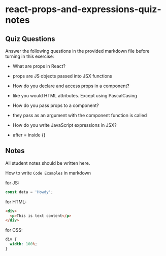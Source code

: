 # react-props-and-expressions-quiz-notes

## Quiz Questions

Answer the following questions in the provided markdown file before turning in this exercise:

- What are props in React?

- props are JS objects passed into JSX functions

- How do you declare and access props in a component?

- like you would HTML attributes. Except using PascalCasing

- How do you pass props to a component?

- they pass as an argument with the component function is called

- How do you write JavaScript expressions in JSX?

- after = inside {}

## Notes

All student notes should be written here.

How to write `Code Examples` in markdown

for JS:

```javascript
const data = 'Howdy';
```

for HTML:

```html
<div>
  <p>This is text content</p>
</div>
```

for CSS:

```css
div {
  width: 100%;
}
```
